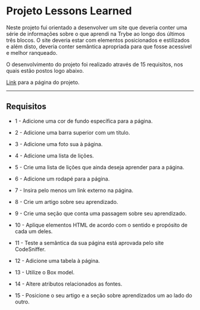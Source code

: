 # Projeto Lessons Learned

Neste projeto fui orientado a desenvolver um site que deveria conter uma série de informações sobre o que aprendi na Trybe ao longo dos últimos três blocos. O site deveria estar com elementos posicionados e estilizados e além disto, deveria conter semântica apropriada para que fosse acessível e melhor ranqueado.

O desenvolvimento do projeto foi realizado através de 15 requisitos, nos quais estão postos logo abaixo.

[Link](https://lucas-almeida-sd.github.io/Trybe-Projeto_1-Lessons_Learned/) para a página do projeto.
___

## Requisitos

- 1 - Adicione uma cor de fundo específica para a página.

- 2 - Adicione uma barra superior com um título.

- 3 - Adicione uma foto sua à página.

- 4 - Adicione uma lista de lições.

- 5 - Crie uma lista de lições que ainda deseja aprender para a página.

- 6 - Adicione um rodapé para a página.

- 7 - Insira pelo menos um link externo na página.

- 8 - Crie um artigo sobre seu aprendizado.

- 9 - Crie uma seção que conta uma passagem sobre seu aprendizado.

- 10 - Aplique elementos HTML de acordo com o sentido e propósito de cada um deles.

- 11 - Teste a semântica da sua página está aprovada pelo site CodeSniffer.

- 12 - Adicione uma tabela à página.

- 13 - Utilize o Box model.

- 14 - Altere atributos relacionados as fontes.

- 15 - Posicione o seu artigo e a seção sobre aprendizados um ao lado do outro.
